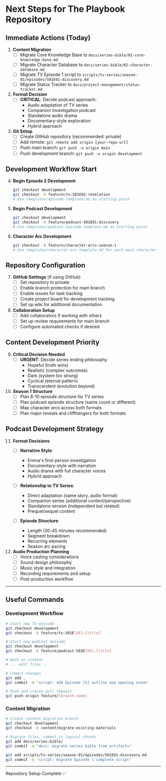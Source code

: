 # Next Steps for The Playbook Repository

## Immediate Actions (Today)

1. **Content Migration**
   - [ ] Migrate Core Knowledge Base to `docs/series-bible/01-core-knowledge-base.md`
   - [ ] Migrate Character Database to `docs/series-bible/02-character-database.md`
   - [ ] Migrate TV Episode 1 script to `scripts/tv-series/season-01/episodes/S01E01-discovery.md`
   - [ ] Migrate Status Tracker to `docs/project-management/status-tracker.md`

2. **Format Decision**
   - [ ] **CRITICAL**: Decide podcast approach:
     - Audio adaptation of TV series
     - Companion investigation podcast
     - Standalone audio drama
     - Documentary-style exploration
     - Hybrid approach

3. **Git Setup**
   - [ ] Create GitHub repository (recommended: private)
   - [ ] Add remote: `git remote add origin [your-repo-url]`
   - [ ] Push main branch: `git push -u origin main`
   - [ ] Push development branch: `git push -u origin development`

## Development Workflow Start

4. **Begin Episode 2 Development**
   ```bash
   git checkout development
   git checkout -b feature/tv-S01E02-revelation
   # Use templates/episode-template.md as starting point
   ```

5. **Begin Podcast Development**
   ```bash
   git checkout development
   git checkout -b feature/podcast-S01E01-discovery
   # Use templates/podcast-episode-template.md as starting point
   ```

6. **Character Arc Development**
   ```bash
   git checkout -b feature/character-arcs-season-1
   # Use templates/character-arc-template.md for each main character
   ```

## Repository Configuration

7. **GitHub Settings** (if using GitHub)
   - [ ] Set repository to private
   - [ ] Enable branch protection for main branch
   - [ ] Enable issues for task tracking
   - [ ] Create project board for development tracking
   - [ ] Set up wiki for additional documentation

8. **Collaboration Setup**
   - [ ] Add collaborators if working with others
   - [ ] Set up review requirements for main branch
   - [ ] Configure automated checks if desired

## Content Development Priority

9. **Critical Decision Needed**
   - [ ] **URGENT**: Decide series ending philosophy
     - Hopeful (truth wins)
     - Realistic (complex outcomes)
     - Dark (system too strong)
     - Cyclical (eternal pattern)
     - Transcendent (evolution beyond)

10. **Season 1 Structure**
    - [ ] Plan 8-10 episode structure for TV series
    - [ ] Plan podcast episode structure (same count or different)
    - [ ] Map character arcs across both formats
    - [ ] Plan major reveals and cliffhangers for both formats

## Podcast Development Strategy

11. **Format Decisions**
    - [ ] **Narrative Style**: 
      - Emma's first-person investigation
      - Documentary-style with narration
      - Audio drama with full character voices
      - Hybrid approach
    
    - [ ] **Relationship to TV Series**:
      - Direct adaptation (same story, audio format)
      - Companion series (additional content/perspective)
      - Standalone version (independent but related)
      - Prequel/sequel content
    
    - [ ] **Episode Structure**:
      - Length (30-45 minutes recommended)
      - Segment breakdown
      - Recurring elements
      - Season arc pacing

12. **Audio Production Planning**
    - [ ] Voice casting considerations
    - [ ] Sound design philosophy
    - [ ] Music style and integration
    - [ ] Recording requirements and setup
    - [ ] Post-production workflow

---

## Useful Commands

### Development Workflow
```bash
# Start new TV episode
git checkout development
git checkout -b feature/tv-S01E[XX]-[title]

# Start new podcast episode
git checkout development
git checkout -b feature/podcast-S01E[XX]-[title]

# Work on content
# ... edit files ...

# Commit changes
git add .
git commit -m "script: add Episode [X] outline and opening scene"

# Push and create pull request
git push origin feature/[branch-name]
```

### Content Migration
```bash
# Create content migration branch
git checkout development
git checkout -b content/migrate-existing-materials

# Migrate files, commit in logical chunks
git add docs/series-bible/
git commit -m "docs: migrate series bible from artifacts"

git add scripts/tv-series/season-01/episodes/S01E01-discovery.md
git commit -m "script: migrate Episode 1 complete script"
```

---

Repository Setup Complete ✅
